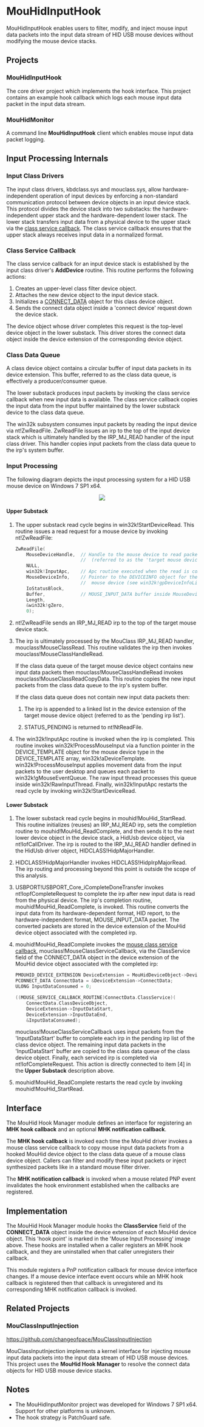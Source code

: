 # MouHidInputHook

MouHidInputHook enables users to filter, modify, and inject mouse input data packets into the input data stream of HID USB mouse devices without modifying the mouse device stacks.

## Projects

### MouHidInputHook

The core driver project which implements the hook interface. This project contains an example hook callback which logs each mouse input data packet in the input data stream.

### MouHidMonitor

A command line **MouHidInputHook** client which enables mouse input data packet logging.

## Input Processing Internals

### Input Class Drivers

The input class drivers, kbdclass.sys and mouclass.sys, allow hardware-independent operation of input devices by enforcing a non-standard communication protocol between device objects in an input device stack. This protocol divides the device stack into two substacks: the hardware-independent upper stack and the hardware-dependent lower stack. The lower stack transfers input data from a physical device to the upper stack via the [class service callback](https://docs.microsoft.com/en-us/windows-hardware/drivers/ddi/content/kbdmou/nc-kbdmou-pservice_callback_routine "PSERVICE_CALLBACK_ROUTINE callback function"). The class service callback ensures that the upper stack always receives input data in a normalized format.

### Class Service Callback

The class service callback for an input device stack is established by the input class driver's **AddDevice** routine. This routine performs the following actions:

1. Creates an upper-level class filter device object.
2. Attaches the new device object to the input device stack.
3. Initializes a [CONNECT_DATA](https://docs.microsoft.com/en-us/windows-hardware/drivers/ddi/content/kbdmou/ns-kbdmou-_connect_data "CONNECT_DATA structure") object for this class device object.
4. Sends the connect data object inside a 'connect device' request down the device stack.

The device object whose driver completes this request is the top-level device object in the lower substack. This driver stores the connect data object inside the device extension of the corresponding device object.

### Class Data Queue

A class device object contains a circular buffer of input data packets in its device extension. This buffer, referred to as the class data queue, is effectively a producer/consumer queue.

The lower substack produces input packets by invoking the class service callback when new input data is available. The class service callback copies the input data from the input buffer maintained by the lower substack device to the class data queue.

The win32k subsystem consumes input packets by reading the input device via nt!ZwReadFile. ZwReadFile issues an irp to the top of the input device stack which is ultimately handled by the IRP_MJ_READ handler of the input class driver. This handler copies input packets from the class data queue to the irp's system buffer.

### Input Processing

The following diagram depicts the input processing system for a HID USB mouse device on Windows 7 SP1 x64.

<p align="center">
    <img src="Image/mouse_input_processing_internals.png" />
</p>

#### Upper Substack

1. The upper substack read cycle begins in win32k!StartDeviceRead. This routine issues a read request for a mouse device by invoking nt!ZwReadFile:

    ```C++
    ZwReadFile(
        MouseDeviceHandle,  // Handle to the mouse device to read packets from
                            //  (referred to as the 'target mouse device')
        NULL,
        win32k!InputApc,    // Apc routine executed when the read is completed
        MouseDeviceInfo,    // Pointer to the DEVICEINFO object for the target
                            //  mouse device (see win32k!gpDeviceInfoList)
        IoStatusBlock,
        Buffer,             // MOUSE_INPUT_DATA buffer inside MouseDeviceInfo
        Length,
        &win32k!gZero,
        0);
    ```

2. nt!ZwReadFile sends an IRP_MJ_READ irp to the top of the target mouse device stack.

3. The irp is ultimately processed by the MouClass IRP_MJ_READ handler, mouclass!MouseClassRead. This routine validates the irp then invokes mouclass!MouseClassHandleRead.

    If the class data queue of the target mouse device object contains new input data packets then mouclass!MouseClassHandleRead invokes mouclass!MouseClassReadCopyData. This routine copies the new input packets from the class data queue to the irp's system buffer.

    If the class data queue does not contain new input data packets then:

    1. The irp is appended to a linked list in the device extension of the target mouse device object (referred to as the 'pending irp list').

    2. STATUS_PENDING is returned to nt!NtReadFile.

4. The win32k!InputApc routine is invoked when the irp is completed. This routine invokes win32k!ProcessMouseInput via a function pointer in the DEVICE_TEMPLATE object for the mouse device type in the DEVICE_TEMPLATE array, win32k!aDeviceTemplate. win32k!ProcessMouseInput applies movement data from the input packets to the user desktop and queues each packet to win32k!gMouseEventQueue. The raw input thread processes this queue inside win32k!RawInputThread. Finally, win32k!InputApc restarts the read cycle by invoking win32k!StartDeviceRead.

#### Lower Substack

1. The lower substack read cycle begins in mouhid!MouHid_StartRead. This routine initializes (reuses) an IRP_MJ_READ irp, sets the completion routine to mouhid!MouHid_ReadComplete, and then sends it to the next lower device object in the device stack, a HidUsb device object, via nt!IofCallDriver. The irp is routed to the IRP_MJ_READ handler defined in the HidUsb driver object, HIDCLASS!HidpMajorHandler.

2. HIDCLASS!HidpMajorHandler invokes HIDCLASS!HidpIrpMajorRead. The irp routing and processing beyond this point is outside the scope of this analysis.

3. USBPORT!USBPORT_Core_iCompleteDoneTransfer invokes nt!IopfCompleteRequest to complete the irp after new input data is read from the physical device. The irp's completion routine, mouhid!MouHid_ReadComplete, is invoked. This routine converts the input data from its hardware-dependent format, HID report, to the hardware-independent format, MOUSE_INPUT_DATA packet. The converted packets are stored in the device extension of the MouHid device object associated with the completed irp.

4. mouhid!MouHid_ReadComplete invokes the [mouse class service callback](https://docs.microsoft.com/en-us/previous-versions/ff542394%28v%3dvs.85%29 "MouseClassServiceCallback"), mouclass!MouseClassServiceCallback, via the ClassService field of the CONNECT_DATA object in the device extension of the MouHid device object associated with the completed irp:

    ```C++
    PMOUHID_DEVICE_EXTENSION DeviceExtension = MouHidDeviceObject->DeviceExtension;
    PCONNECT_DATA ConnectData = &DeviceExtension->ConnectData;
    ULONG InputDataConsumed = 0;

    ((MOUSE_SERVICE_CALLBACK_ROUTINE)ConnectData.ClassService)(
        ConnectData.ClassDeviceObject,
        DeviceExtension->InputDataStart,
        DeviceExtension->InputDataEnd,
        &InputDataConsumed);
    ```

    mouclass!MouseClassServiceCallback uses input packets from the 'InputDataStart' buffer to complete each irp in the pending irp list of the class device object. The remaining input data packets in the 'InputDataStart' buffer are copied to the class data queue of the class device object. Finally, each serviced irp is completed via nt!IofCompleteRequest. This action is directly connected to item [4] in the **Upper Substack** description above.

5. mouhid!MouHid_ReadComplete restarts the read cycle by invoking mouhid!MouHid_StartRead.

## Interface

The MouHid Hook Manager module defines an interface for registering an **MHK hook callback** and an optional **MHK notification callback**.

The **MHK hook callback** is invoked each time the MouHid driver invokes a mouse class service callback to copy mouse input data packets from a hooked MouHid device object to the class data queue of a mouse class device object. Callers can filter and modify these input packets or inject synthesized packets like in a standard mouse filter driver.

The **MHK notification callback** is invoked when a mouse related PNP event invalidates the hook environment established when the callbacks are registered.

## Implementation

The MouHid Hook Manager module hooks the **ClassService** field of the **CONNECT_DATA** object inside the device extension of each MouHid device object. This 'hook point' is marked in the 'Mouse Input Processing' image above. These hooks are installed when a caller registers an MHK hook callback, and they are uninstalled when that caller unregisters their callback.

This module registers a PnP notification callback for mouse device interface changes. If a mouse device interface event occurs while an MHK hook callback is registered then that callback is unregistered and its corresponding MHK notification callback is invoked.

## Related Projects

### MouClassInputInjection

https://github.com/changeofpace/MouClassInputInjection

MouClassInputInjection implements a kernel interface for injecting mouse input data packets into the input data stream of HID USB mouse devices. This project uses the **MouHid Hook Manager** to resolve the connect data objects for HID USB mouse device stacks.

## Notes

* The MouHidInputMonitor project was developed for Windows 7 SP1 x64. Support for other platforms is unknown.
* The hook strategy is PatchGuard safe.
